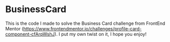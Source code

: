 # BusinessCard
This is the code I made to solve the Business Card challenge from FrontEnd Mentor (https://www.frontendmentor.io/challenges/profile-card-component-cfArpWshJ).
I put my own twist on it, I hope you enjoy!
